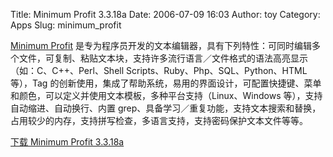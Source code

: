Title: Minimum Profit 3.3.18a
Date: 2006-07-09 16:03
Author: toy
Category: Apps
Slug: minimum_profit

[Minimum Profit](http://www.triptico.com/software/mp.html)
是专为程序员开发的文本编辑器，具有下列特性：可同时编辑多个文件，可复制、粘贴文本块，支持许多流行语言／文件格式的语法高亮显示（如：C、C++、Perl、Shell
Scripts、Ruby、Php、SQL、Python、HTML 等），Tag
的创新使用，集成了帮助系统，易用的界面设计，可配置快捷键、菜单和颜色，可以定义并使用文本模板，多种平台支持（Linux、Windows
等），支持自动缩进、自动换行、内置
grep、具备学习／重复功能，支持文本搜索和替换，占用较少的内存，支持拼写检查，多语言支持，支持密码保护文本文件等等。

[下载 Minimum Profit
3.3.18a](http://www.triptico.com/download/mp-3.3.18a.tar.gz)

